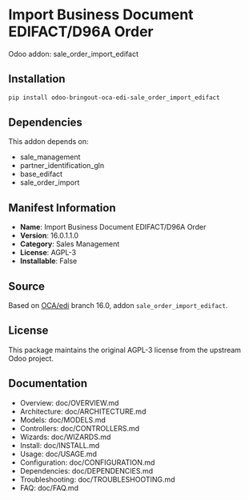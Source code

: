 # Import Business Document EDIFACT/D96A Order

Odoo addon: sale_order_import_edifact

## Installation

```bash
pip install odoo-bringout-oca-edi-sale_order_import_edifact
```

## Dependencies

This addon depends on:
- sale_management
- partner_identification_gln
- base_edifact
- sale_order_import

## Manifest Information

- **Name**: Import Business Document EDIFACT/D96A Order
- **Version**: 16.0.1.1.0
- **Category**: Sales Management
- **License**: AGPL-3
- **Installable**: False

## Source

Based on [OCA/edi](https://github.com/OCA/edi) branch 16.0, addon `sale_order_import_edifact`.

## License

This package maintains the original AGPL-3 license from the upstream Odoo project.

## Documentation

- Overview: doc/OVERVIEW.md
- Architecture: doc/ARCHITECTURE.md
- Models: doc/MODELS.md
- Controllers: doc/CONTROLLERS.md
- Wizards: doc/WIZARDS.md
- Install: doc/INSTALL.md
- Usage: doc/USAGE.md
- Configuration: doc/CONFIGURATION.md
- Dependencies: doc/DEPENDENCIES.md
- Troubleshooting: doc/TROUBLESHOOTING.md
- FAQ: doc/FAQ.md
